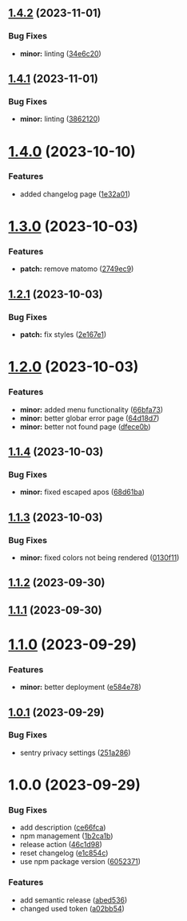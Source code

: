 ## [1.4.2](https://github.com/monopolo11/monopolo11-website/compare/v1.4.1...v1.4.2) (2023-11-01)


### Bug Fixes

* **minor:** linting ([34e6c20](https://github.com/monopolo11/monopolo11-website/commit/34e6c20a5c0cbae8375d27eff75a2f23a2aa6d26))

## [1.4.1](https://github.com/monopolo11/monopolo11-website/compare/v1.4.0...v1.4.1) (2023-11-01)


### Bug Fixes

* **minor:** linting ([3862120](https://github.com/monopolo11/monopolo11-website/commit/38621207d3b6482fdad1b484964e34e54f6366b0))

# [1.4.0](https://github.com/monopolo11/monopolo11-website/compare/v1.3.0...v1.4.0) (2023-10-10)


### Features

* added changelog page ([1e32a01](https://github.com/monopolo11/monopolo11-website/commit/1e32a012b3e8809cf3198adc3a3ed17d3c3ff3e1))

# [1.3.0](https://github.com/monopolo11/monopolo11-website/compare/v1.2.1...v1.3.0) (2023-10-03)


### Features

* **patch:** remove matomo ([2749ec9](https://github.com/monopolo11/monopolo11-website/commit/2749ec92fc13dcf75093f4a50e8939e71c9b8ff0))

## [1.2.1](https://github.com/monopolo11/monopolo11-website/compare/v1.2.0...v1.2.1) (2023-10-03)


### Bug Fixes

* **patch:** fix styles ([2e167e1](https://github.com/monopolo11/monopolo11-website/commit/2e167e1d67698204e6d9ca6e5a2b69c391f30520))

# [1.2.0](https://github.com/monopolo11/monopolo11-website/compare/v1.1.4...v1.2.0) (2023-10-03)


### Features

* **minor:** added menu functionality ([66bfa73](https://github.com/monopolo11/monopolo11-website/commit/66bfa73fafbfdd4688ef1e3d4e7109b7c968c11c))
* **minor:** better globar error page ([64d18d7](https://github.com/monopolo11/monopolo11-website/commit/64d18d756aa4beb4046766f8d6e5f2ab361f2a02))
* **minor:** better not found page ([dfece0b](https://github.com/monopolo11/monopolo11-website/commit/dfece0b5d359759332534c60ceddcf20a24d331e))

## [1.1.4](https://github.com/monopolo11/monopolo11-website/compare/v1.1.3...v1.1.4) (2023-10-03)


### Bug Fixes

* **minor:** fixed escaped apos ([68d61ba](https://github.com/monopolo11/monopolo11-website/commit/68d61badf6046cb23bbf324a05e644b49d24a43e))

## [1.1.3](https://github.com/monopolo11/monopolo11-website/compare/v1.1.2...v1.1.3) (2023-10-03)


### Bug Fixes

* **minor:** fixed colors not being rendered ([0130f11](https://github.com/monopolo11/monopolo11-website/commit/0130f11caa0c5a838b8a6562cf6d20c4baa7324a))

## [1.1.2](https://github.com/monopolo11/monopolo11-website/compare/v1.1.1...v1.1.2) (2023-09-30)

## [1.1.1](https://github.com/monopolo11/monopolo11-website/compare/v1.1.0...v1.1.1) (2023-09-30)

# [1.1.0](https://github.com/monopolo11/monopolo11-website/compare/v1.0.1...v1.1.0) (2023-09-29)


### Features

* **minor:** better deployment ([e584e78](https://github.com/monopolo11/monopolo11-website/commit/e584e78f84785eb51372c91774856d218d0a2a5c))

## [1.0.1](https://github.com/monopolo11/monopolo11-website/compare/v1.0.0...v1.0.1) (2023-09-29)


### Bug Fixes

* sentry privacy settings ([251a286](https://github.com/monopolo11/monopolo11-website/commit/251a2869010c663c70217c30e2e0dbda8443b163))

# 1.0.0 (2023-09-29)


### Bug Fixes

* add description ([ce66fca](https://github.com/monopolo11/monopolo11-website/commit/ce66fca15de8d2b4539149689bc5cf0c8755ed23))
* npm management ([1b2ca1b](https://github.com/monopolo11/monopolo11-website/commit/1b2ca1b41e6aee092c1f676dbfaad7187b2e03c8))
* release action ([46c1d98](https://github.com/monopolo11/monopolo11-website/commit/46c1d985d0fbef854c25392b43297be185ccde0e))
* reset changelog ([e1c854c](https://github.com/monopolo11/monopolo11-website/commit/e1c854c7b3edf7e4c7ff6ded96d9dc9593a73cef))
* use npm package version ([6052371](https://github.com/monopolo11/monopolo11-website/commit/60523712e785a995c2e212734223ce81e9123c51))


### Features

* add semantic release ([abed536](https://github.com/monopolo11/monopolo11-website/commit/abed536b902e8198c533bf7a733a88db4b55ca1b))
* changed used token ([a02bb54](https://github.com/monopolo11/monopolo11-website/commit/a02bb54ad855c525ae74d3bbbed9220691069056))
